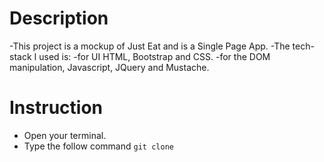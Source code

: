 # Description

-This project is a mockup of Just Eat and is a Single Page App.
-The tech-stack I used is: 
-for UI HTML, Bootstrap and CSS.
-for the DOM manipulation, Javascript, JQuery and Mustache.

# Instruction

- Open your terminal.
- Type the follow command `git clone `
